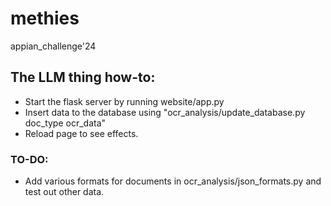 # methies
appian_challenge'24

## The LLM thing how-to:
 - Start the flask server by running website/app.py
 - Insert data to the database using "ocr\_analysis/update\_database.py doc\_type ocr\_data"
 - Reload page to see effects.

### TO-DO:
 - Add various formats for documents in ocr\_analysis/json_formats.py and test out other data. 
